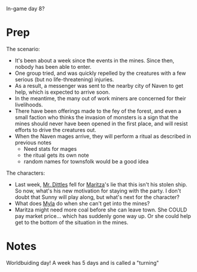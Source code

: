 In-game day 8?

# Prep
The scenario: 
- It's been about a week since the events in the mines. Since then, nobody has been able to enter. 
- One group tried, and was quickly repelled by the creatures with a few serious (but no life-threatening) injuries. 
- As a result, a messenger was sent to the nearby city of Naven to get help, which is expected to arrive soon. 
- In the meantime, the many out of work miners are concerned for their livelihoods. 
- There have been offerings made to the fey of the forest, and even a small faction who thinks the invasion of monsters is a sign that the mines should never have been opened in the first place, and will resist efforts to drive the creatures out.
- When the Naven mages arrive, they will perform a ritual as described in previous notes
    - Need stats for mages
    - the ritual gets its own note
	- random names for townsfolk would be a good idea

The characters:
- Last week, [Mr. Dittles](../../Player%20Characters/Mr.%20Dittles.md) fell for [Maritza](../../Player%20Characters/Maritza%20Reddington.md)'s lie that this isn't his stolen ship. So now, what's his new motivation for staying with the party. I don't doubt that Sunny will play along, but what's next for the character?
- What does [Myla](../../Player%20Characters/Myla.md) do when she can't get into the mines?
- Maritza might need more coal before she can leave town. She COULD pay market price... which has suddenly gone way up. Or she could help get to the bottom of the situation in the mines.

# Notes
Worldbuiding day!
A week has 5 days and is called a "turning"